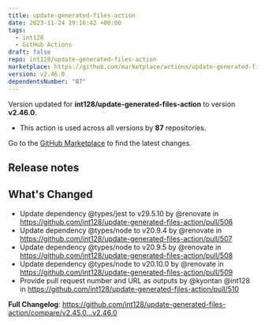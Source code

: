 ```yaml
---
title: update-generated-files-action
date: 2023-11-24 19:16:42 +00:00
tags:
  - int128
  - GitHub Actions
draft: false
repo: int128/update-generated-files-action
marketplace: https://github.com/marketplace/actions/update-generated-files-action
version: v2.46.0
dependentsNumber: "87"
---
```



Version updated for **int128/update-generated-files-action** to version **v2.46.0**.
- This action is used across all versions by **87** repositories.

Go to the [GitHub Marketplace](https://github.com/marketplace/actions/update-generated-files-action) to find the latest changes.

## Release notes

## What's Changed
* Update dependency @types/jest to v29.5.10 by @renovate in https://github.com/int128/update-generated-files-action/pull/506
* Update dependency @types/node to v20.9.4 by @renovate in https://github.com/int128/update-generated-files-action/pull/507
* Update dependency @types/node to v20.9.5 by @renovate in https://github.com/int128/update-generated-files-action/pull/508
* Update dependency @types/node to v20.10.0 by @renovate in https://github.com/int128/update-generated-files-action/pull/509
* Provide pull request number and URL as outputs by @kyontan @int128 in https://github.com/int128/update-generated-files-action/pull/510


**Full Changelog**: https://github.com/int128/update-generated-files-action/compare/v2.45.0...v2.46.0
